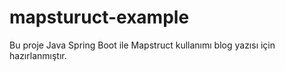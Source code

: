 # mapsturuct-example
Bu proje Java Spring Boot ile Mapstruct kullanımı blog yazısı için hazırlanmıştır. 
